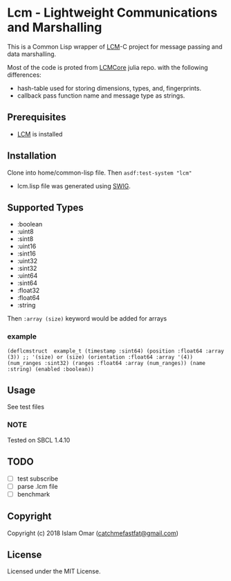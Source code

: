# Lcm - Lightweight Communications and Marshalling

This is a Common Lisp wrapper of [LCM](https://github.com/lcm-proj/lcm)-C project for message passing and data marshalling.

Most of the code is proted from [LCMCore](https://github.com/JuliaRobotics/LCMCore.jl) julia repo. with the following differences:

 - hash-table used for storing dimensions, types, and, fingerprints.
 - callback pass function name and message type as strings.

## Prerequisites

- [LCM](https://github.com/lcm-proj/lcm) is installed

## Installation

Clone into home/common-lisp file. Then `asdf:test-system "lcm"`

- lcm.lisp file was generated using [SWIG](http://www.swig.org/).

## Supported Types

* :boolean
* :uint8
* :sint8
* :uint16
* :sint16
* :uint32
* :sint32
* :uint64
* :sint64
* :float32
* :float64
* :string

Then `:array (size)` keyword would be added for arrays

### example

`
(deflcmstruct  example_t
    (timestamp :sint64)
  (position :float64 :array (3)) ;; '(size) or (size)
  (orientation :float64 :array '(4))
  (num_ranges :sint32)
  (ranges :float64 :array (num_ranges))
  (name :string)
  (enabled :boolean))
`

## Usage

See test files

### NOTE

Tested on SBCL 1.4.10

## TODO

- [ ] test subscribe
- [ ] parse .lcm file
- [ ] benchmark

## Copyright

Copyright (c) 2018 Islam Omar (catchmefastfat@gmail.com)

## License

Licensed under the MIT License.
